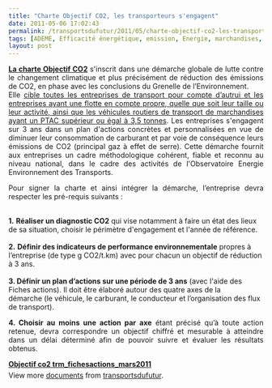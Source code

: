 ```yaml
---
title: "Charte Objectif CO2, les transporteurs s'engagent"
date: 2011-05-06 17:02:43
permalink: /transportsdufutur/2011/05/charte-objectif-co2-les-transporteurs-sengagent.html
tags: [ADEME, Efficacité énergétique, emission, Energie, marchandises, multimodes]
layout: post
---
```


<p style="text-align: justify"><strong><a href="http://www2.ademe.fr/servlet/KBaseShow?sort=-1&cid=96&m=3&catid=22274" target="_blank">La charte Objectif CO2</a></strong> s'inscrit dans une démarche globale de lutte contre le changement climatique et plus précisément de réduction des émissions de CO2, en phase avec les conclusions du Grenelle de l’Environnement.<br />Elle <span style="text-decoration: underline">cible toutes les entreprises de transport pour compte d’autrui et les entreprises ayant une flotte en compte propre, quelle que soit leur taille ou leur activité, ainsi que les véhicules routiers de transport de marchandises ayant un PTAC supérieur ou égal à 3,5 tonnes</span>. Les entreprises s'engagent sur 3 ans dans un plan d'actions concrètes et personnalisées en vue de diminuer leur consommation de carburant et par voie de conséquence leurs émissions de CO2 (principal gaz à effet de serre). Cette démarche fournit aux entreprises un cadre méthodologique cohérent, fiable et reconnu au niveau national, dans le cadre des activités de l'Observatoire Energie Environnement des Transports.</p> <p style="text-align: justify">Pour signer la charte et ainsi intégrer la démarche, l’entreprise devra respecter les pré-requis suivants : </p>  <!--more-->  <br /><strong>1.</strong> <strong>Réaliser un diagnostic CO2</strong> qui vise notamment à faire un état des lieux de sa situation, choisir le périmètre d'engagement et l'année de référence.<br /><br /><strong>2.</strong> <strong>Définir des indicateurs de performance environnementale</strong> propres à l’entreprise (de type g CO2/t.km) avec pour chacun un objectif de réduction à 3 ans.<br /><br /><strong>3. Définir un plan d’actions sur une période de 3 ans</strong> (avec l'aide des Fiches actions). Il doit être élaboré autour des quatre axes de la démarche (le véhicule, le carburant, le conducteur et l’organisation des flux de transport). <p style="text-align: justify"><strong>4. Choisir au moins une action par axe</strong> étant précisé qu’à toute action retenue, devra correspondre un objectif chiffré et mesurable à atteindre dans un délai déterminé afin de pouvoir suivre et évaluer les résultats obtenus.</p> <div id="__ss_7861805" style="width: 477px"><strong style="margin: 12px 0 4px"><a href="http://www.slideshare.net/transportsdufutur/objectif-co2-trmfichesactionsmars2011" title="Objectif co2 trm_fichesactions_mars2011">Objectif co2 trm_fichesactions_mars2011</a></strong>        <div style="padding: 5px 0 12px">View more <a href="http://www.slideshare.net/">documents</a> from <a href="http://www.slideshare.net/transportsdufutur">transportsdufutur</a>.</div> </div>
